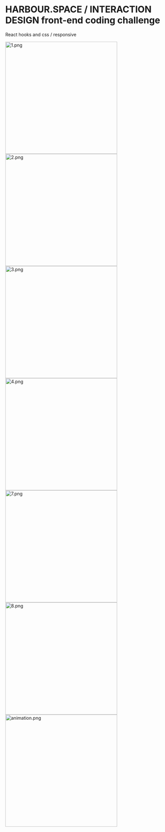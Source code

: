 # HARBOUR.SPACE / INTERACTION DESIGN front-end coding challenge

React hooks and css / responsive

<!-- ![screen.png](./assets/screen.png) -->
<img src="./src/assets/1.png" width="350" alt="1.png">
<img src="./src/assets/2.png" width="350" alt="2.png">
<img src="./src/assets/3.png" width="350" alt="3.png">
<img src="./src/assets/4.png" width="350" alt="4.png">
<img src="./src/assets/7.png" width="350" alt="7.png">
<img src="./src/assets/8.png" width="350" alt="8.png">
<img src="./src/assets/animation.png" width="350" alt="animation.png">
